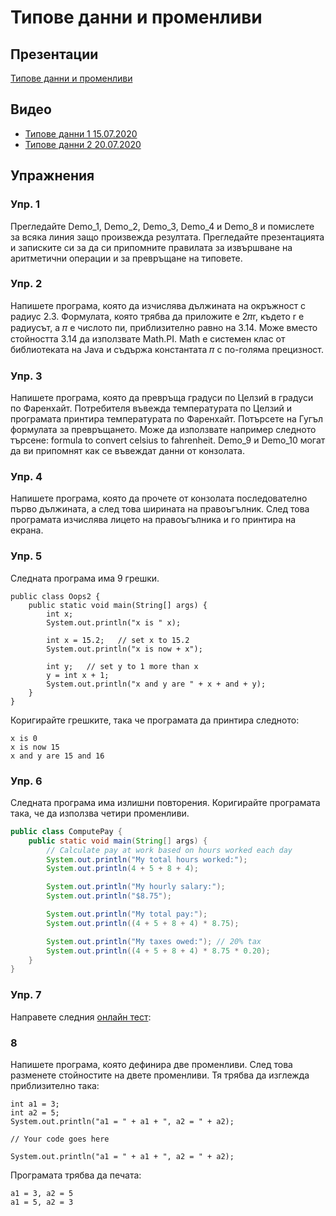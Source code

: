 # Типове данни и променливи

## Презентации
[Типове данни и променливи](https://docs.google.com/presentation/d/1sHa3g6Or_UHYSlhBxg986pWfGbtlv23viwd_EtTdW3A/edit?usp=sharing)

## Видео
* [Типове данни 1 15.07.2020](https://youtu.be/uQmoKrsGwcI)
* [Типове данни 2 20.07.2020](https://youtu.be/NqgqvwFmbIU)

## Упражнения

### Упр. 1
Прегледайте Demo_1, Demo_2, Demo_3, Demo_4 и Demo_8 и помислете за всяка линия защо произвежда резултата. Прегледайте презентацията и записките си за да си припомните правилата за извършване на аритметични операции и за превръщане на типовете.

### Упр. 2
Напишете програма, която да изчислява дължината на окръжност с радиус 2.3. Формулата, която трябва да приложите е 2𝜋r, където r е радиусът, а 𝜋 е числото пи, приблизително равно на 3.14. Може вместо стойността 3.14 да използвате Math.PI. Math е системен клас от библиотеката на Java и съдържа константата 𝜋 с по-голяма прецизност.

### Упр. 3
Напишете програма, която да превръща градуси по Целзий в градуси по Фаренхайт. Потребителя въвежда температурата по Целзий и програмата принтира температурата по Фаренхайт. Потърсете на Гугъл формулата за превръщането. Може да използвате например следното търсене: formula to convert celsius to fahrenheit. Demo_9 и Demo_10 могат да ви припомнят как се въвеждат данни от конзолата.

### Упр. 4
Напишете програма, която да прочете от конзолата последователно първо дължината, а след това ширината на правоъгълник. След това програмата изчислява лицето на правоъгълника и го принтира на екрана.

### Упр. 5

Следната програма има 9 грешки. 

~~~
public class Oops2 {
    public static void main(String[] args) {
        int x;
        System.out.println("x is " x);

        int x = 15.2;   // set x to 15.2
        System.out.println("x is now + x");

        int y;   // set y to 1 more than x
        y = int x + 1;
        System.out.println("x and y are " + x + and + y);
    }
}
~~~
Коригирайте грешките, така че програмата да принтира следното:
~~~
x is 0
x is now 15
x and y are 15 and 16
~~~

### Упр. 6
Следната програма има излишни повторения. Коригирайте програмата така, че да използва четири променливи. 
```java
public class ComputePay {
    public static void main(String[] args) {
        // Calculate pay at work based on hours worked each day
        System.out.println("My total hours worked:");
        System.out.println(4 + 5 + 8 + 4);

        System.out.println("My hourly salary:");
        System.out.println("$8.75");

        System.out.println("My total pay:");
        System.out.println((4 + 5 + 8 + 4) * 8.75);

        System.out.println("My taxes owed:"); // 20% tax
        System.out.println((4 + 5 + 8 + 4) * 8.75 * 0.20);
    }
}
```

### Упр. 7
Направете следния [онлайн тест](https://docs.google.com/forms/d/e/1FAIpQLSfIqqrsFhmklRvKAsvD87x0dLHi4UYj3wRR5j1YPkHtw89v6A/viewform):


### 8
Напишете програма, която дефинира две променливи. След това разменете стойностите на двете променливи. Тя трябва да изглежда приблизително така:
~~~
int a1 = 3;
int a2 = 5;
System.out.println("a1 = " + a1 + ", a2 = " + a2);

// Your code goes here

System.out.println("a1 = " + a1 + ", a2 = " + a2);
~~~
Програмата трябва да печата:
~~~
а1 = 3, а2 = 5
а1 = 5, а2 = 3
~~~
